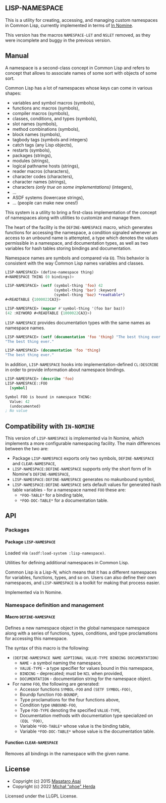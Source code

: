 ## LISP-NAMESPACE

This is a utility for creating, accessing, and managing custom namespaces in Common Lisp, currently implemented in terms of [In Nomine](https://github.com/phoe/in-nomine).

This version has the macros `NAMESPACE-LET` and `NSLET` removed, as they were incomplete and buggy in the previous version.

## Manual

A namespace is a second-class concept in Common Lisp and refers to concept that allows to associate names of some sort with objects of some sort.

Common Lisp has a lot of namespaces whose keys can come in various shapes:

* variables and symbol macros (symbols),
* functions anc macros (symbols),
* compiler macros (symbols),
* classes, conditions, and types (symbols),
* slot names (symbols),
* method combinations (symbols),
* block names (symbols),
* tagbody tags (symbols and integers)
* catch tags (any Lisp objects),
* restarts (symbols),
* packages (strings),
* modules (strings),
* logical pathname hosts (strings),
* reader macros (characters),
* character codes (characters),
* character names (strings),
* characters *(only true on some implementations)* (integers),
* ...
* ASDF systems (lowercase strings),
* ... (people can make new ones!)

This system is a utility to bring a first-class implementation of the concept of namespaces along with utilities to customize and manage them.

The heart of the facility is the `DEFINE-NAMESPACE` macro, which generates functions for accessing the namespace, a condition signaled whenever an access to an unbound name is attempted, a type which denotes the values permissible in a namespace, and documentation types, as well as two variables for hash tables storing bindings and documentation.

Namespace names are symbols and compared via `EQ`. This behavior is consistent with the way Common Lisp names variables and classes.

```lisp
LISP-NAMESPACE> (define-namespace thing)
#<NAMESPACE THING (0 bindings)>

LISP-NAMESPACE> (setf (symbol-thing 'foo) 42
                      (symbol-thing 'bar) :keyword 
                      (symbol-thing 'baz) *readtable*)
#<READTABLE {1000022CA3}>

LISP-NAMESPACE> (mapcar #'symbol-thing '(foo bar baz))
(42 :KEYWORD #<READTABLE {1000022CA3}>)
```

`LISP-NAMESPACE` provides documentation types with the same names as namespace names.

```lisp
LISP-NAMESPACE> (setf (documentation 'foo 'thing) "The best thing ever.")
"The best thing ever."

LISP-NAMESPACE> (documentation 'foo 'thing)
"The best thing ever."
```

In addition, `LISP-NAMESPACE` hooks into implementation-defined `CL:DESCRIBE` in order to provide information about namespace bindings.

```lisp
LISP-NAMESPACE> (describe 'foo)
LISP-NAMESPACE::FOO
  [symbol]

Symbol FOO is bound in namespace THING:
  Value: 42
  (undocumented)
; No value
```

## Compatibility with `IN-NOMINE`

This version of `LISP-NAMESPACE` is implemented via In Nomine, which implements a more configurable namespacing facility. The main differences between the two are:

* Package `LISP-NAMESPACE` exports only two symbols, `DEFINE-NAMESPACE` and `CLEAR-NAMESPACE`,
* `LISP-NAMESPACE:DEFINE-NAMESPACE` supports only the short form of In Nomine's `DEFINE-NAMESPACE`,
* `LISP-NAMESPACE:DEFINE-NAMESPACE` generates no makunbound symbol,
* `LISP-NAMESPACE:DEFINE-NAMESPACE` sets default values for generated hash table variables - for a namespace named `FOO` these are:
  * `*FOO-TABLE*` for a binding table,
  * `*FOO-DOC-TABLE*` for a documentation table.

## API

### Packages

#### Package `LISP-NAMESPACE`

Loaded via `(asdf:load-system :lisp-namespace)`.

Utilities for defining additional namespaces in Common Lisp.

Common Lisp is a Lisp-N, which means that it has a different namespaces for variables, functions, types, and so on. Users can also define their own namespaces, and `LISP-NAMESPACE` is a toolkit for making that process easier.

Implemented via In Nomine.

### Namespace definition and management

#### Macro `DEFINE-NAMESPACE`

Defines a new namespace object in the global namespace namespace along with
a series of functions, types, conditions, and type proclamations for accessing
this namespace.

The syntax of this macro is the following:
* `(DEFINE-NAMESPACE NAME &OPTIONAL VALUE-TYPE BINDING DOCUMENTATION)`
  * `NAME` - a symbol naming the namespace,
  * `VALUE-TYPE` - a type specifier for values bound in this namespace,
  * `BINDING` - deprecated; must be `NIL` when provided,
  * `DOCUMENTATION` - documentation string for the namespace object.
* For name `FOO`, the following are generated:
  * Accessor functions `SYMBOL-FOO` and `(SETF SYMBOL-FOO)`,
  * Boundp function `FOO-BOUNDP`,
  * Type proclamations for the four functions above,
  * Condition type `UNBOUND-FOO`,
  * Type `FOO-TYPE` denoting the specified `VALUE-TYPE`,
  * Documentation methods with documentation type specialized on `(EQL 'FOO)`,
  * Variable `*FOO-TABLE*` whose value is the binding table,
  * Variable `*FOO-DOC-TABLE*` whose value is the documentation table.

#### Function `CLEAR-NAMESPACE`

Removes all bindings in the namespace with the given name.

## License

* Copyright (c) 2015 [Masataro Asai](guicho2.71828@gmail.com)
* Copyright (c) 2022 [Michał "phoe" Herda](phoe@disroot.org)

Licensed under the LLGPL License.
